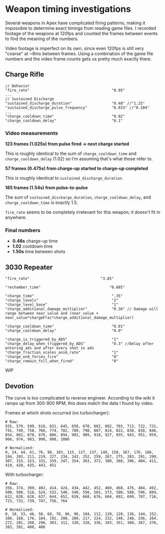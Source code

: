 # Weapon timing investigations

Several weapons in Apex have complicated firing patterns, making it impossible to determine exact timings from reading game files. I recorded footage of the weapons at 120fps and counted the frames between events to find the meaning of the numbers.

Video footage is imperfect on its own, since even 120fps is still very "coarse" at ~8ms between frames. Using a combination of the game file numbers and the video frame counts gets us pretty much exactly there.


## Charge Rifle

```
// Behavior
"fire_rate"   									"0.95"
...
// Sustained Discharge
"sustained_discharge_duration"	                "0.48" //"1.25"
"sustained_discharge_pulse_frequency"			"0.033" //"0.104"
...
"charge_cooldown_time"							"0.92"
"charge_cooldown_delay"   						"0.1"
```

### Video measurements

**123 frames (1.025s) from pulse fired -> next charge started**

This is roughly identical to the sum of `charge_cooldown_time` and `charge_cooldown_delay` (1.02) so I'm assuming that's what those refer to.

**57 frames (0.475s) from charge-up started to charge-up completed**

This is roughly identical to `sustained_discharge_duration`.

**185 frames (1.54s) from pulse-to-pulse**

The sum of `sustained_discharge_duration`, `charge_cooldown_delay`, and `charge_cooldown_time` is exactly 1.5.

`fire_rate` seems to be completely irrelevant for this weapon; it doesn't fit in anywhere.

### Final numbers

- **0.48s** charge-up time
- **1.02** cooldown time
- **1.50s** time between shots


## 3030 Repeater

```
"fire_rate"                                "3.85"

"rechamber_time"                               "0.685"

"charge_time" 									".35"
"charge_levels"									"2"
"charge_level_base"								"1"
"charge_additional_damage_multiplier"			"0.36" // Damage will range between near_value and (near_value + near_value*chargeFrac*charge_additional_damage_multiplier)

"charge_cooldown_time"							"0.01"
"charge_cooldown_delay"   						"0.0"

"charge_is_triggered_by_ADS"					"1"
"charge_delay_when_triggered_by_ADS"			"0.3" //Delay after entering ads and after every shot in ads
"charge_fraction_scales_anim_rate"				"1"
"charge_end_forces_fire"						"0"
"charge_remain_full_when_fired"                 "0"
```

WIP


## Devotion

The curve is too complicated to reverse engineer. According to the wiki it ramps up from 300-900 RPM, this does match the data I found by video.

Frames at which shots occurred (no turbocharger):

```
# Raw:
555, 579, 599, 616, 631, 645, 658, 670, 682, 692, 703, 713, 722, 731, 741, 749, 758, 766, 774, 782, 789, 798, 807, 814, 822, 830, 838, 846, 854, 862, 870, 878, 886, 894, 902, 909, 918, 927, 935, 943, 951, 959, 966, 974, 983, 990, 998, 1006

# Normalized:
0, 24, 44, 61, 76, 90, 103, 115, 127, 137, 148, 158, 167, 176, 186, 194, 203, 211, 219, 227, 234, 243, 252, 259, 267, 275, 283, 291, 299, 307, 315, 323, 331, 339, 347, 354, 363, 372, 380, 388, 396, 404, 411, 419, 428, 435, 443, 451
```

With turbocharger:
```
# Raw:
356, 374, 389, 402, 414, 424, 434, 442, 452, 460, 468, 476, 484, 492, 500, 508, 516, 524, 532, 540, 548, 556, 565, 573, 580, 588, 596, 604, 612, 620, 628, 637, 644, 652, 659, 668, 676, 684, 692, 699, 707, 716, 723, 732, 739, 747, 756, 764

# Normalized:
0, 18, 33, 46, 58, 68, 78, 86, 96, 104, 112, 120, 128, 136, 144, 152, 160, 168, 176, 184, 192, 200, 209, 217, 224, 232, 240, 248, 256, 264, 272, 281, 288, 296, 303, 312, 320, 328, 336, 343, 351, 360, 367, 376, 383, 391, 400, 408
```
